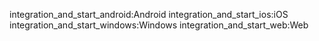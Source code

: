 integration_and_start_android:Android
integration_and_start_ios:iOS
integration_and_start_windows:Windows
integration_and_start_web:Web